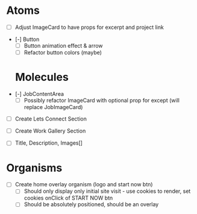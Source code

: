 # Atoms
- [ ] Adjust ImageCard to have props for excerpt and project link
- [-] Button
  - [ ] Button animation effect & arrow
  - [ ] Refactor button colors (maybe)

  # Molecules
- [-] JobContentArea
  - [ ] Possibly refactor ImageCard with optional prop for except (will replace JobImageCard)
- [ ] Create Lets Connect Section
- [ ] Create Work Gallery Section
 - [ ] Title, Description, Images[]


  # Organisms
- [ ] Create home overlay organism (logo and start now btn)
  - [ ] Should only display only initial site visit - use cookies to render, set cookies onClick of START NOW btn
  - [ ] Should be absolutely positioned, should be an overlay
